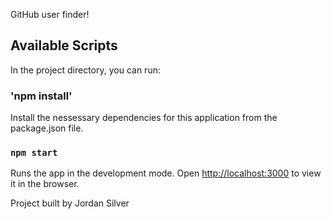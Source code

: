 GitHub user finder!

## Available Scripts

In the project directory, you can run:

### 'npm install'

Install the nessessary dependencies for this application from the package.json file.

### `npm start`

Runs the app in the development mode.
Open [http://localhost:3000](http://localhost:3000) to view it in the browser.


Project built by Jordan Silver

